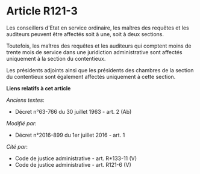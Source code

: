 # Article R121-3

Les conseillers d'Etat en service ordinaire, les maîtres des requêtes et les auditeurs peuvent être affectés soit à une, soit
à deux sections. 

Toutefois, les maîtres des requêtes et les auditeurs qui comptent moins de trente mois de service dans une juridiction
administrative sont affectés uniquement à la section du contentieux. 

Les présidents adjoints ainsi que les présidents des chambres de la section du contentieux sont également affectés uniquement
à cette section.

**Liens relatifs à cet article**

_Anciens textes_:

  - Décret n°63-766 du 30 juillet 1963 - art. 2 (Ab)

_Modifié par_:

  - Décret n°2016-899 du 1er juillet 2016 - art. 1

_Cité par_:

  - Code de justice administrative - art. R*133-11 (V)
  - Code de justice administrative - art. R121-6 (V)
